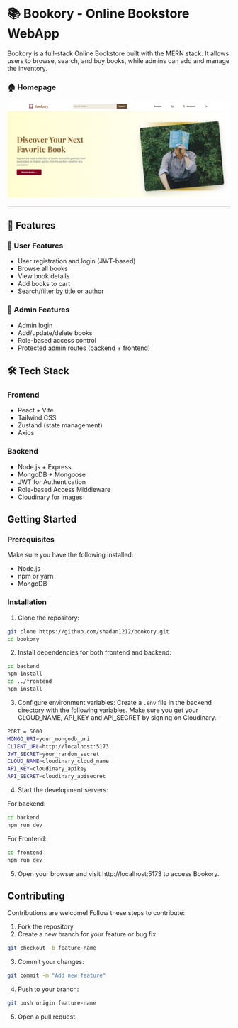 # 📚 Bookory - Online Bookstore WebApp

Bookory is a full-stack Online Bookstore built with the MERN stack. It allows users to browse, search, and buy books, while admins can add and manage the inventory.

### 🏠 Homepage

![Homepage](./frontend/screenshots/homepage.png)

---

## 🚀 Features

### 👤 User Features

- User registration and login (JWT-based)
- Browse all books
- View book details
- Add books to cart
- Search/filter by title or author

### 🔐 Admin Features

- Admin login
- Add/update/delete books
- Role-based access control
- Protected admin routes (backend + frontend)

## 🛠️ Tech Stack

### Frontend

- React + Vite
- Tailwind CSS
- Zustand (state management)
- Axios

### Backend

- Node.js + Express
- MongoDB + Mongoose
- JWT for Authentication
- Role-based Access Middleware
- Cloudinary for images

## Getting Started

### Prerequisites

Make sure you have the following installed:

- Node.js
- npm or yarn
- MongoDB

### Installation

1. Clone the repository:

```bash
git clone https://github.com/shadan1212/bookory.git
cd bookory
```

2. Install dependencies for both frontend and backend:

```bash
cd backend
npm install
cd ../frontend
npm install
```

3. Configure environment variables: Create a `.env` file in the backend directory with the following variables. Make sure you get your CLOUD_NAME, API_KEY and API_SECRET by signing on Cloudinary.

```bash
PORT = 5000
MONGO_URI=your_mongodb_uri
CLIENT_URL=http://localhost:5173
JWT_SECRET=your_random_secret
CLOUD_NAME=cloudinary_cloud_name
API_KEY=cloudinary_apikey
API_SECRET=cloudinary_apisecret
```

4. Start the development servers:

For backend:

```bash
cd backend
npm run dev
```

For Frontend:

```bash
cd frontend
npm run dev
```

5. Open your browser and visit http://localhost:5173 to access Bookory.

## Contributing

Contributions are welcome! Follow these steps to contribute:

1. Fork the repository
2. Create a new branch for your feature or bug fix:

```bash
git checkout -b feature-name
```

3. Commit your changes:

```bash
git commit -m "Add new feature"
```

4. Push to your branch:

```bash
git push origin feature-name
```

5. Open a pull request.
